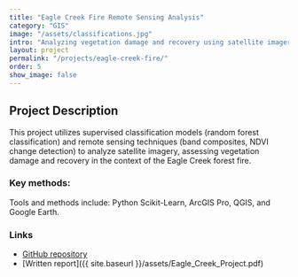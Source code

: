 ```yaml
---
title: "Eagle Creek Fire Remote Sensing Analysis"
category: "GIS"
image: "/assets/classifications.jpg"
intro: "Analyzing vegetation damage and recovery using satellite imagery and supervised classification."
layout: project
permalink: "/projects/eagle-creek-fire/"
order: 5
show_image: false
---
```


## Project Description

This project utilizes supervised classification models (random forest classification) and remote sensing techniques (band composites, NDVI change detection) to analyze satellite imagery, assessing vegetation damage and recovery in the context of the Eagle Creek forest fire.  

### Key methods:
Tools and methods include: Python Scikit-Learn, ArcGIS Pro, QGIS, and Google Earth. 

### Links
- [GitHub repository](https://github.com/siegelhannah/EagleCreek-Fire-Analysis)
- [Written report]({{ site.baseurl }}/assets/Eagle_Creek_Project.pdf)  
